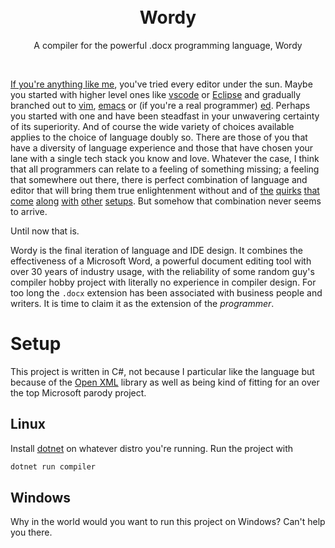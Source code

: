 <h1 align="center">
  <br />
  Wordy
</h1>

<p align="center">
  A compiler for the powerful .docx programming language, Wordy
</p>

<br />

[If you're anything like me](https://xkcd.com/1567/), you've tried every editor under the sun. Maybe you started with higher level ones like [vscode](https://github.com/microsoft/vscode) or [Eclipse](https://www.eclipse.org/downloads/) and gradually branched out to [vim](https://www.vim.org/), [emacs](https://www.gnu.org/software/emacs/) or (if you're a real programmer) [ed](https://linux.die.net/man/1/ed). Perhaps you started with one and have been steadfast in your unwavering certainty of its superiority. And of course the wide variety of choices available applies to the choice of language doubly so. There are those of you that have a diversity of language experience and those that have chosen your lane with a single tech stack you know and love. Whatever the case, I think that all programmers can relate to a feeling of something missing; a feeling that somewhere out there, there is perfect combination of language and editor that will bring them true enlightenment without and of [the](https://stackoverflow.com/questions/1700081/why-is-128-128-false-but-127-127-is-true-when-comparing-integer-wrappers-in-ja) [quirks](https://stackoverflow.com/questions/2192547/where-is-the-c-auto-keyword-used) [that](https://stackoverflow.com/questions/70882092/make-1-2-true) [come](https://stackoverflow.com/questions/57456188/why-is-the-result-of-ba-a-a-tolowercase-banana/57456236#57456236) [along](https://github.com/denysdovhan/wtfjs) [with](https://stackoverflow.com/questions/4176328/undefined-behavior-and-sequence-points) [other](https://www.seebs.net/faqs/c-iaq.html) [setups](https://xkcd.com/327/). But somehow that combination never seems to arrive. 

Until now that is. 

Wordy is the final iteration of language and IDE design. It combines the effectiveness of a Microsoft Word, a powerful document editing tool with over 30 years of industry usage, with the reliability of some random guy's compiler hobby project with literally no experience in compiler design. For too long the ``.docx`` extension has been associated with business people and writers. It is time to claim it as the extension of the *programmer*. 

# Setup

This project is written in C#, not because I particular like the language but because of the [Open XML](https://learn.microsoft.com/en-us/office/open-xml/open-xml-sdk) library as well as being kind of fitting for an over the top Microsoft parody project. 

## Linux

Install [dotnet](https://wiki.archlinux.org/title/.NET)  on whatever distro you're running. Run the project with

```bash
dotnet run compiler
```

## Windows

Why in the world would you want to run this project on Windows? Can't help you there. 

